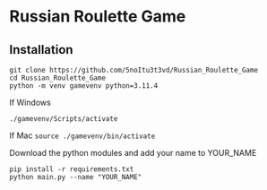 # Russian Roulette Game



## Installation 

```
git clone https://github.com/5noItu3t3vd/Russian_Roulette_Game
cd Russian_Roulette_Game
python -m venv gamevenv python=3.11.4

```

If Windows
```
./gamevenv/Scripts/activate
```

If Mac
```source ./gamevenv/bin/activate```


Download the python modules and add your name to YOUR_NAME


```
pip install -r requirements.txt
python main.py --name "YOUR_NAME"

```


